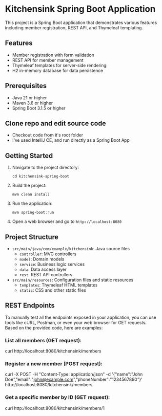 # Kitchensink Spring Boot Application

This project is a Spring Boot application that demonstrates various features including member registration, REST API, and Thymeleaf templating.

## Features

- Member registration with form validation
- REST API for member management
- Thymeleaf templates for server-side rendering
- H2 in-memory database for data persistence

## Prerequisites

- Java 21 or higher
- Maven 3.6 or higher
- Spring Boot 3.1.5 or higher

## Clone repo and edit source code

- Checkout code from it's root folder
- I've used IntelliJ CE, and run directly as a Spring Boot App

## Getting Started


1. Navigate to the project directory:
   ```
   cd kitchensink-spring-boot
   ```

2. Build the project:
   ```
   mvn clean install
   ```

3. Run the application:
   ```
   mvn spring-boot:run
   ```

4. Open a web browser and go to `http://localhost:8080`

## Project Structure

- `src/main/java/com/example/kitchensink`: Java source files
  - `controller`: MVC controllers
  - `model`: Domain models
  - `service`: Business logic services
  - `data`: Data access layer
  - `rest`: REST API controllers
- `src/main/resources`: Configuration files and static resources
  - `templates`: Thymeleaf HTML templates
  - `static`: CSS and other static files

## REST Endpoints

To manually test all the endpoints exposed in your application, you can use tools like cURL, Postman, or even your web browser for GET requests. Based on the provided code, here are examples:

### List all members (GET request):

curl http://localhost:8080/kitchensink/members

### Register a new member (POST request):

curl -X POST -H "Content-Type: application/json" -d '{"name":"John Doe","email":"john@example.com","phoneNumber":"1234567890"}' http://localhost:8080/kitchensink/members

### Get a specific member by ID (GET request):

curl http://localhost:8080/kitchensink/members/1
